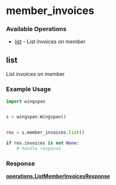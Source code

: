 # member_invoices

### Available Operations

* [list](#list) - List invoices on member

## list

List invoices on member

### Example Usage

```python
import wingspan


s = wingspan.Wingspan()


res = s.member_invoices.list()

if res.invoices is not None:
    # handle response
```


### Response

**[operations.ListMemberInvoicesResponse](../../models/operations/listmemberinvoicesresponse.md)**

